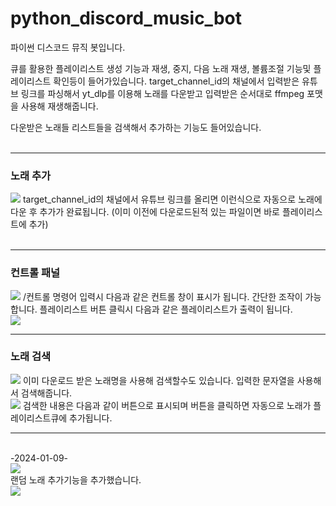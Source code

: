 # python_discord_music_bot
파이썬 디스코드 뮤직 봇입니다.

큐를 활용한 플레이리스트 생성 기능과 재생, 중지, 다음 노래 재생, 볼륨조절 기능및 플레이리스트 확인등이 들어가있습니다.
target_channel_id의 채널에서 입력받은 유튜브 링크를 파싱해서 yt_dlp를 이용해 노래를 다운받고 입력받은 순서대로 ffmpeg 포맷을 사용해 재생해줍니다.

다운받은 노래들 리스트들을 검색해서 추가하는 기능도 들어있습니다.<br>
<br>
<hr>
<h3>노래 추가</h3>
<img src="https://drive.google.com/uc?export=view&id=1OeY_yyt-LRBgGx9AX0YnKBBXA5TNBo-3">
target_channel_id의 채널에서 유튜브 링크를 올리면 이런식으로 자동으로 노래에 다운 후 추가가 완료됩니다.
(이미 이전에 다운로드된적 있는 파일이면 바로 플레이리스트에 추가)<br>
<br>
<hr>
<h3>컨트롤 패널</h3>
<img src="https://drive.google.com/uc?export=view&id=15JFya1TAZ6CBJnKSGz8aa67WCjrybEw9">
/컨트롤 명령어 입력시 다음과 같은 컨트롤 창이 표시가 됩니다. 간단한 조작이 가능합니다.
플레이리스트 버튼 클릭시 다음과 같은 플레이리스트가 출력이 됩니다.<br>
<img src="https://drive.google.com/uc?export=view&id=1z_GzSkQibIB8r9QGO0xawLVJCeolJ40j">
<br>
<hr>
<h3>노래 검색</h3>
<img src="https://drive.google.com/uc?export=view&id=1v7QAZnthBx1kDf9ogIB22kx7GLSMB_55">
이미 다운로드 받은 노래명을 사용해 검색할수도 있습니다. 입력한 문자열을 사용해서 검색해줍니다.<br>
<img src="https://drive.google.com/uc?export=view&id=19F7v7BhFaDMVUrl-PoPo2dAF90LB8miF">
검색한 내용은 다음과 같이 버튼으로 표시되며 버튼을 클릭하면 자동으로 노래가 플레이리스트큐에 추가됩니다.<br>
<hr>
<br>
-2024-01-09-<br>
<img src="https://github.com/FireChicks/python_discord_music_bot/assets/113798364/9a6c5dd3-8a4b-4d13-b54c-5c6228f1a5e8"><br>
랜덤 노래 추가기능을 추가했습니다.<br>
<img src="https://github.com/FireChicks/python_discord_music_bot/assets/113798364/a3bcf6b4-12b2-4e66-ae8e-28bca6d1b30a"><br>
